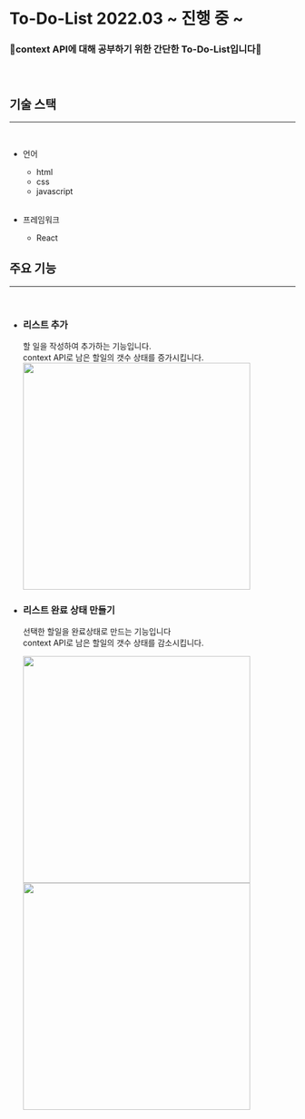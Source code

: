 # To-Do-List 2022.03 ~ 진행 중 ~

### 📑context API에 대해 공부하기 위한 간단한 To-Do-List입니다📑  <br /><br /><br/>
  
## 기술 스택
---
<br/>

* 언어
    * html
    * css
    * javascript<br/><br/>

* 프레임워크
    * React

## 주요 기능
---
<br/>

* ### 리스트 추가<br/>
    할 일을 작성하여 추가하는 기능입니다.<br/>
    context API로 남은 할일의 갯수 상태를 증가시킵니다.<br/>
    <img src="https://user-images.githubusercontent.com/47405655/160804566-0d32ce48-975e-4bd0-b0ce-3875ca190aba.png" width="400"/>
  
* ### 리스트 완료 상태 만들기<br/>
    선택한 할일을 완료상태로 만드는 기능입니다<br/>
    context API로 남은 할일의 갯수 상태를 감소시킵니다.<br/>
    
    <img src="https://user-images.githubusercontent.com/47405655/160805035-cf2b1122-df46-4413-98ff-cb757c253d4e.png"  width="400"/>
    <img src="https://user-images.githubusercontent.com/47405655/160805479-e23376d4-b667-4856-8392-82adb9337f71.png" width="400"/>

